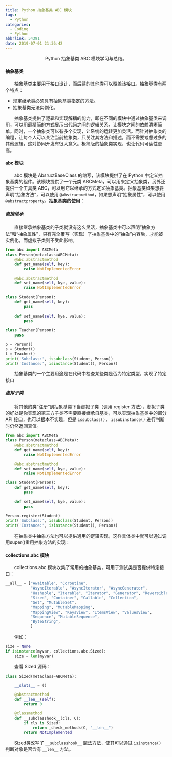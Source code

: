 ```yaml
---
title: Python 抽象基类 ABC 模块
tags:
  - Python
categories:
  - Coding
  - Python
abbrlink: 54391
date: 2019-07-01 21:36:42
---
```


<center>Python 抽象基类 ABC 模块学习与总结。</center>

<!--more-->

#### 抽象基类

　　抽象基类主要用于接口设计，而后续的其他类可以覆盖该接口。抽象基类有两个特点：

- 规定继承类必须具有抽象基类指定的方法。
- 抽象基类无法实例化。

　　抽象基类提供了逻辑和实现解耦的能力，即在不同的模块中通过抽象基类来调用，可以用最精简的方式展示出代码之间的逻辑关系，让模块之间的依赖清晰简单。同时，一个抽象类可以有多个实现，让系统的运转更加灵活。而针对抽象类的编程，让每个人可以关注当前抽象类，只关注其方法和描述，而不需要考虑过多的其他逻辑，这对协同开发有很大意义。极简版的抽象类实现，也让代码可读性更高。

#### abc 模块

　　abc 模块是 AbsructBaseClass 的缩写，该模块提供了在 Python 中定义抽象基类的组件。该模块提供了一个元类 ABCMeta，可以用来定义抽象类，另外还提供一个工具类 ABC，可以用它以继承的方式定义抽象基类。抽象基类如果想要声明“抽象方法”，可以使用 `@abstractmethod`，如果想声明“抽象属性”，可以使用`@abstractproperty`。**抽象基类的使用**：

##### 直接继承

　　直接继承抽象基类的子类就没有这么灵活，抽象基类中可以声明”抽象方法“和“抽象属性”，只有完全覆写（实现）了抽象基类中的“抽象”内容后，才能被实例化，而虚拟子类则不受此影响。

```PYTHON
from abc import ABCMeta
class Person(metaclass=ABCMeta):
    @abc.abstractmethod
    def get_name(self, key):
        raise NotImplementedError

    @abc.abstractmethod
    def set_name(self, kye, value):
        raise NotImplementedError

class Student(Person):
    def get_name(self, key):
        pass
    
    def set_name(self, kye, value):
        pass
    
class Teacher(Person):
    pass

p = Person()
s = Student()
t = Teacher()
print('Subclass:', issubclass(Student, Person))
print('Instance:', isinstance(Student(), Person))
```

　　抽象基类的一个主要用途是在代码中检查某些类是否为特定类型，实现了特定接口

##### 虚拟子类

　　将其他的类”注册“到抽象基类下当虚拟子类（调用 register 方法），虚拟子类的好处是你实现的第三方子类不需要直接继承自基类，可以实现抽象基类中的部分 API 接口，也可以根本不实现，但是 `issubclass()`， `issubinstance()` 进行判断时仍然返回真值。

```python
from abc import ABCMeta
class Person(metaclass=ABCMeta):
    @abc.abstractmethod
    def get_name(self, key):
        raise NotImplementedError

    @abc.abstractmethod
    def set_name(self, kye, value):
        raise NotImplementedError

class Student(Person):
    def get_name(self, key):
        pass
    
    def set_name(self, kye, value):
        pass
        
Person.register(Student)
print('Subclass:', issubclass(Student, Person))
print('Instance:', isinstance(Student(), Person))
```

　　在抽象类中抽象方法也可以提供通用的逻辑实现，这样具体类中就可以通过调用super()重用抽象方法的实现：

#### collections.abc 模块

　　collections.abc 模块收集了常用的抽象基类，可用于测试类是否提供特定接口：

```python
__all__ = ["Awaitable", "Coroutine",
           "AsyncIterable", "AsyncIterator", "AsyncGenerator",
           "Hashable", "Iterable", "Iterator", "Generator", "Reversible",
           "Sized", "Container", "Callable", "Collection",
           "Set", "MutableSet",
           "Mapping", "MutableMapping",
           "MappingView", "KeysView", "ItemsView", "ValuesView",
           "Sequence", "MutableSequence",
           "ByteString",
           ]
```

　　例如：

```python
size = None
if isinstance(myvar, collections.abc.Sized):
    size = len(myvar)
```

　　查看 Sized 源码：

```python
class Sized(metaclass=ABCMeta):

    __slots__ = ()

    @abstractmethod
    def __len__(self):
        return 0

    @classmethod
    def __subclasshook__(cls, C):
        if cls is Sized:
            return _check_methods(C, "__len__")
        return NotImplemented
```

　　Sized类改写了 `__subclasshook__` 魔法方法，使其可以通过 `isinstance()` 判断对象是否含有 `__len__` 方法。